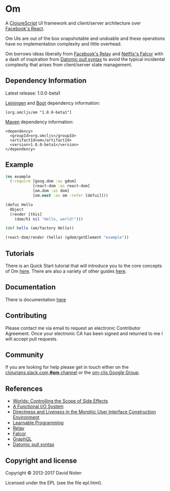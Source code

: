 # Om

A [ClojureScript](http://github.com/clojure/clojurescript) UI framework and
client/server architecture over [Facebook's
React](http://facebook.github.io/react/).

Om UIs are out of the box snapshotable and undoable and these operations have 
no implementation complexity and little overhead.

Om borrows ideas liberally from [Facebook's
Relay](https://facebook.github.io/relay/) and [Netflix's
Falcor](http://netflix.github.io/falcor/) with a dash of inspiration from
[Datomic pull syntax](http://docs.datomic.com/pull.html) to avoid the typical 
incidental complexity that arises from client/server state management.

## Dependency Information

Latest release: 1.0.0-beta1

[Leiningen](http://github.com/technomancy/leiningen/) and [Boot](http://boot-clj.com) 
dependency information:

```
[org.omcljs/om "1.0.0-beta1"]
```

[Maven](http://maven.apache.org) dependency information:

```
<dependency>
  <groupId>org.omcljs</groupId>
  <artifactId>om</artifactId>
  <version>1.0.0-beta1</version>
</dependency>
```

## Example

```clojure
(ns example
  (:require [goog.dom :as gdom]
            [react-dom :as react-dom]
            [om.dom :as dom]
            [om.next :as om :refer [defui]]))

(defui Hello
  Object
  (render [this]
    (dom/h1 nil "Hello, world!")))

(def hello (om/factory Hello))

(react-dom/render (hello) (gdom/getElement "example"))
```

## Tutorials

There is an Quick Start tutorial that will introduce you to the core
concepts of Om
[here](https://github.com/omcljs/om/wiki/Quick-Start-%28om.next%29). There are
also a variety of other guides [here](https://github.com/omcljs/om/wiki#om-next).

## Documentation

There is documentation [here](https://github.com/omcljs/om/wiki/Documentation-%28om.next%29)

## Contributing

Please contact me via email to request an electronic Contributor
Agreement. Once your electronic CA has been signed and returned to me
I will accept pull requests.

## Community

If you are looking for help please get in touch either on the 
[clojurians.slack.com **#om** channel](http://clojurians.net) or the 
[om-cljs Google Group](https://groups.google.com/d/forum/om-cljs).  

## References

* [Worlds: Controlling the Scope of Side Effects](http://www.vpri.org/pdf/tr2011001_final_worlds.pdf)
* [A Functional I/O System](http://www.ccs.neu.edu/racket/pubs/icfp09-fffk.pdf)
* [Directness and Liveness in the Morphic User Interface Construction Environment](http://citeseerx.ist.psu.edu/viewdoc/download?doi=10.1.1.103.600&rep=rep1&type=pdf)
* [Learnable Programming](http://worrydream.com/LearnableProgramming/)
* [Relay](https://facebook.github.io/relay/)
* [Falcor](http://netflix.github.io/falcor/)
* [GraphQL](http://graphql.org)
* [Datomic pull syntax](http://docs.datomic.com/pull.html)

## Copyright and license

Copyright © 2013-2017 David Nolen

Licensed under the EPL (see the file epl.html).

